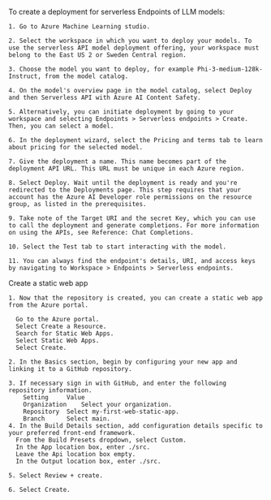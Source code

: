 To create a deployment for serverless Endpoints of LLM models:

    1. Go to Azure Machine Learning studio.

    2. Select the workspace in which you want to deploy your models. To use the serverless API model deployment offering, your workspace must belong to the East US 2 or Sweden Central region.

    3. Choose the model you want to deploy, for example Phi-3-medium-128k-Instruct, from the model catalog.

    4. On the model's overview page in the model catalog, select Deploy and then Serverless API with Azure AI Content Safety.

    5. Alternatively, you can initiate deployment by going to your workspace and selecting Endpoints > Serverless endpoints > Create. Then, you can select a model.

    6. In the deployment wizard, select the Pricing and terms tab to learn about pricing for the selected model.

    7. Give the deployment a name. This name becomes part of the deployment API URL. This URL must be unique in each Azure region.

    8. Select Deploy. Wait until the deployment is ready and you're redirected to the Deployments page. This step requires that your account has the Azure AI Developer role permissions on the resource group, as listed in the prerequisites.

    9. Take note of the Target URI and the secret Key, which you can use to call the deployment and generate completions. For more information on using the APIs, see Reference: Chat Completions.

    10. Select the Test tab to start interacting with the model.

    11. You can always find the endpoint's details, URI, and access keys by navigating to Workspace > Endpoints > Serverless endpoints.

Create a static web app

    1. Now that the repository is created, you can create a static web app from the Azure portal.

      Go to the Azure portal.
      Select Create a Resource.
      Search for Static Web Apps.
      Select Static Web Apps.
      Select Create.

    2. In the Basics section, begin by configuring your new app and linking it to a GitHub repository.

    3. If necessary sign in with GitHub, and enter the following repository information.
    	Setting 	Value
    	Organization 	Select your organization.
	    Repository 	Select my-first-web-static-app.
	    Branch 		Select main.
    4. In the Build Details section, add configuration details specific to your preferred front-end framework.
      From the Build Presets dropdown, select Custom.
      In the App location box, enter ./src.
      Leave the Api location box empty.
      In the Output location box, enter ./src.

    5. Select Review + create.

    6. Select Create.


